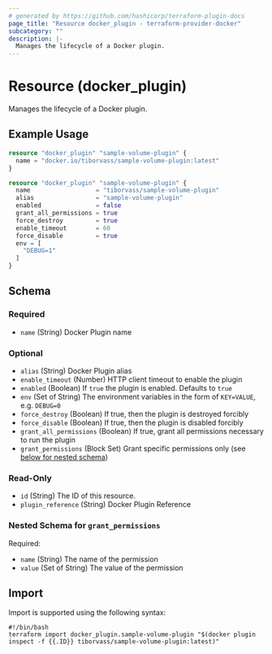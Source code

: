 ```yaml
---
# generated by https://github.com/hashicorp/terraform-plugin-docs
page_title: "Resource docker_plugin - terraform-provider-docker"
subcategory: ""
description: |-
  Manages the lifecycle of a Docker plugin.
---
```

<!-- Bug: Type and Name are switched -->
# Resource (docker_plugin)

Manages the lifecycle of a Docker plugin.

## Example Usage

```terraform
resource "docker_plugin" "sample-volume-plugin" {
  name = "docker.io/tiborvass/sample-volume-plugin:latest"
}

resource "docker_plugin" "sample-volume-plugin" {
  name                  = "tiborvass/sample-volume-plugin"
  alias                 = "sample-volume-plugin"
  enabled               = false
  grant_all_permissions = true
  force_destroy         = true
  enable_timeout        = 60
  force_disable         = true
  env = [
    "DEBUG=1"
  ]
}
```

<!-- schema generated by tfplugindocs -->
## Schema

### Required

- `name` (String) Docker Plugin name

### Optional

- `alias` (String) Docker Plugin alias
- `enable_timeout` (Number) HTTP client timeout to enable the plugin
- `enabled` (Boolean) If `true` the plugin is enabled. Defaults to `true`
- `env` (Set of String) The environment variables in the form of `KEY=VALUE`, e.g. `DEBUG=0`
- `force_destroy` (Boolean) If true, then the plugin is destroyed forcibly
- `force_disable` (Boolean) If true, then the plugin is disabled forcibly
- `grant_all_permissions` (Boolean) If true, grant all permissions necessary to run the plugin
- `grant_permissions` (Block Set) Grant specific permissions only (see [below for nested schema](#nestedblock--grant_permissions))

### Read-Only

- `id` (String) The ID of this resource.
- `plugin_reference` (String) Docker Plugin Reference

<a id="nestedblock--grant_permissions"></a>
### Nested Schema for `grant_permissions`

Required:

- `name` (String) The name of the permission
- `value` (Set of String) The value of the permission

## Import

Import is supported using the following syntax:

```shell
#!/bin/bash
terraform import docker_plugin.sample-volume-plugin "$(docker plugin inspect -f {{.ID}} tiborvass/sample-volume-plugin:latest)"
```